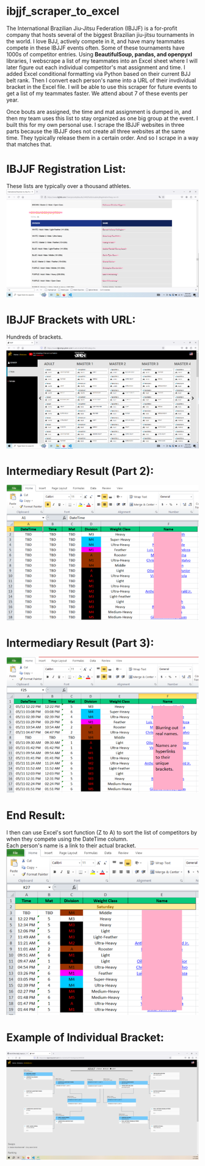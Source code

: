 # ibjjf_scraper_to_excel  
  
The International Brazilian Jiu-Jitsu Federation (IBJJF) is a for-profit company that hosts several of the biggest Brazilian jiu-jitsu tournaments in the world.  I love BJJ, actively compete in it, and have many teammates compete in these IBJJF events often. Some of these tournaments have 1000s of competitor entries. Using **BeautifulSoup, pandas, and openpyxl** libraries, I webscrape a list of my teammates into an Excel sheet where I will later figure out each individual competitor's mat assignment and time.  I added Excel conditional formatting via Python based on their current BJJ belt rank. Then I convert each person's name into a URL of their invdividual bracket in the Excel file. I will be able to use this scraper for future events to get a list of my teammates faster. We attend about 7 of these events per year. 
  
Once bouts are assigned, the time and mat assignment is dumped in, and then my team uses this list to stay organized as one big group at the event. I built this for my own personal use.  I scrape the IBJJF websites in three parts because the IBJJF does not create all three websites at the same time.  They typically release them in a certain order.  And so I scrape in a way that matches that.        

# IBJJF Registration List:
These lists are typically over a thousand athletes.  
![IBJJF Screenshot](https://github.com/david125tran/ibjjf_parser/blob/main/images/IBJJF-athletes.png)  
  
# IBJJF Brackets with URL:  
Hundreds of brackets.  
![IBJJF Screenshot](https://github.com/david125tran/ibjjf_parser/blob/main/images/brackets.png)  
  
# Intermediary Result (Part 2):
![Excel Screenshot](https://github.com/david125tran/ibjjf_parser/blob/main/images/brackets-part-2.png)  
  
# Intermediary Result (Part 3):
![Excel Screenshot](https://github.com/david125tran/ibjjf_parser/blob/main/images/brackets-part-3.png)  
  
# End Result:
I then can use Excel's sort function (Z to A) to sort the list of competitors by when they compete using the DateTime column.  
Each person's name is a link to their actual bracket.  
![Excel Screenshot](https://github.com/david125tran/ibjjf_parser/blob/main/images/brackets-part-4.png)  
  
# Example of Individual Bracket:
![Excel Screenshot](https://github.com/david125tran/ibjjf_parser/blob/main/images/individual-bracket.png)  
